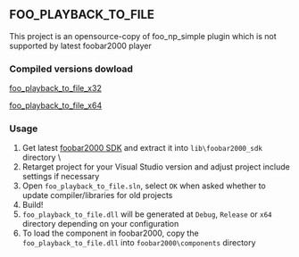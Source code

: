 ## FOO_PLAYBACK_TO_FILE
This project is an opensource-copy of foo_np_simple plugin which is not supported by latest foobar2000 player

### Compiled versions dowload


[foo_playback_to_file_x32](https://sourceforge.net/projects/foo-playback-to-file/files/x32/foo_playback_to_file.dll/download)


[foo_playback_to_file_x64](https://sourceforge.net/projects/foo-playback-to-file/files/x64/foo_playback_to_file.dll/download)

### Usage
1. Get latest [foobar2000 SDK](https://www.foobar2000.org/SDK) and extract it into `lib\foobar2000_sdk` directory \
2. Retarget project for your Visual Studio version and adjust project include settings if necessary
3. Open `foo_playback_to_file.sln`, select `OK` when asked whether to update compiler/libraries for old projects
4. Build!
5. `foo_playback_to_file.dll` will be generated at `Debug`, `Release` or `x64` directory depending on your configuration
6. To load the component in foobar2000, copy the `foo_playback_to_file.dll` into `foobar2000\components` directory
